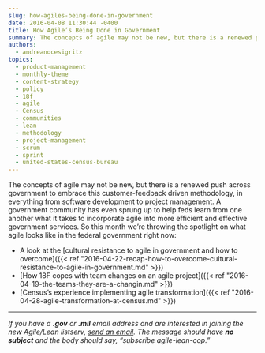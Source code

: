 ```yaml
---
slug: how-agiles-being-done-in-government
date: 2016-04-08 11:30:44 -0400
title: How Agile’s Being Done in Government
summary: The concepts of agile may not be new, but there is a renewed push across government to embrace this customer-feedback driven methodology, in everything from software development to project management. A government community has even sprung up to help feds learn from one another what it takes to incorporate agile into more efficient and effective
authors:
  - andreanocesigritz
topics:
  - product-management
  - monthly-theme
  - content-strategy
  - policy
  - 18f
  - agile
  - Census
  - communities
  - lean
  - methodology
  - project-management
  - scrum
  - sprint
  - united-states-census-bureau
---
```


The concepts of agile may not be new, but there is a renewed push across government to embrace this customer-feedback driven methodology, in everything from software development to project management. A government community has even sprung up to help feds learn from one another what it takes to incorporate agile into more efficient and effective government services. So this month we’re throwing the spotlight on what agile looks like in the federal government right now:

  * A look at the [cultural resistance to agile in government and how to overcome]({{< ref "2016-04-22-recap-how-to-overcome-cultural-resistance-to-agile-in-government.md" >}})
  * [How 18F copes with team changes on an agile project]({{< ref "2016-04-19-the-teams-they-are-a-changin.md" >}})
  * [Census’s experience implementing agile transformation]({{< ref "2016-04-28-agile-transformation-at-census.md" >}})

* * * 

_If you have a **.gov** or **.mil** email address and are interested in joining the new Agile/Lean listserv, [send an email](mailto:listserv@listserv.gsa.gov). The message should have **no subject** and the body should say, &#8220;subscribe agile-lean-cop.&#8221;_

